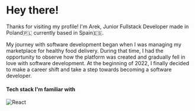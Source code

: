 # Hey there!

Thanks for visiting my profile!
I'm Arek, Junior Fullstack Developer made in Poland🇵🇱 currently based in Spain🇪🇸.

My journey with software development began when I was managing my marketplace for healthy food delivery. During that time, I had the opportunity to observe how the platform was created and gradually fell in love with software development. At the beginning of 2022, I finally decided to make a career shift and take a step towards becoming a software developer.

#### Tech stack I'm familiar with

![React](https://img.shields.io/badge/React-20232A?style=for-the-badge&logo=react&logoColor=61DAFB)
